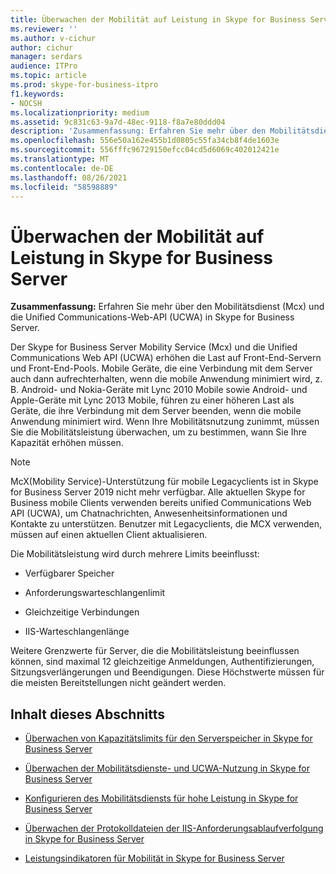 ```yaml
---
title: Überwachen der Mobilität auf Leistung in Skype for Business Server
ms.reviewer: ''
ms.author: v-cichur
author: cichur
manager: serdars
audience: ITPro
ms.topic: article
ms.prod: skype-for-business-itpro
f1.keywords:
- NOCSH
ms.localizationpriority: medium
ms.assetid: 9c831c63-9a7d-48ec-9118-f8a7e80ddd04
description: 'Zusammenfassung: Erfahren Sie mehr über den Mobilitätsdienst (Mcx) und die Unified Communications-Web-API (UCWA) in Skype for Business Server.'
ms.openlocfilehash: 556e50a162e455b1d0805c55fa34cb8f4de1603e
ms.sourcegitcommit: 556fffc96729150efcc04cd5d6069c402012421e
ms.translationtype: MT
ms.contentlocale: de-DE
ms.lasthandoff: 08/26/2021
ms.locfileid: "58598889"
---
```

# <a name="monitor-mobility-for-performance-in-skype-for-business-server"></a>Überwachen der Mobilität auf Leistung in Skype for Business Server
 
**Zusammenfassung:** Erfahren Sie mehr über den Mobilitätsdienst (Mcx) und die Unified Communications-Web-API (UCWA) in Skype for Business Server.
  
Der Skype for Business Server Mobility Service (Mcx) und die Unified Communications Web API (UCWA) erhöhen die Last auf Front-End-Servern und Front-End-Pools. Mobile Geräte, die eine Verbindung mit dem Server auch dann aufrechterhalten, wenn die mobile Anwendung minimiert wird, z. B. Android- und Nokia-Geräte mit Lync 2010 Mobile sowie Android- und Apple-Geräte mit Lync 2013 Mobile, führen zu einer höheren Last als Geräte, die ihre Verbindung mit dem Server beenden, wenn die mobile Anwendung minimiert wird. Wenn Ihre Mobilitätsnutzung zunimmt, müssen Sie die Mobilitätsleistung überwachen, um zu bestimmen, wann Sie Ihre Kapazität erhöhen müssen.

> [!NOTE]
> McX(Mobility Service)-Unterstützung für mobile Legacyclients ist in Skype for Business Server 2019 nicht mehr verfügbar. Alle aktuellen Skype for Business mobile Clients verwenden bereits unified Communications Web API (UCWA), um Chatnachrichten, Anwesenheitsinformationen und Kontakte zu unterstützen. Benutzer mit Legacyclients, die MCX verwenden, müssen auf einen aktuellen Client aktualisieren.
  
Die Mobilitätsleistung wird durch mehrere Limits beeinflusst: 
  
- Verfügbarer Speicher
    
- Anforderungswarteschlangenlimit
    
- Gleichzeitige Verbindungen
    
- IIS-Warteschlangenlänge
    
Weitere Grenzwerte für Server, die die Mobilitätsleistung beeinflussen können, sind maximal 12 gleichzeitige Anmeldungen, Authentifizierungen, Sitzungsverlängerungen und Beendigungen. Diese Höchstwerte müssen für die meisten Bereitstellungen nicht geändert werden.
  
## <a name="in-this-section"></a>Inhalt dieses Abschnitts

- [Überwachen von Kapazitätslimits für den Serverspeicher in Skype for Business Server](server-memory-capacity-limits.md)
    
- [Überwachen der Mobilitätsdienste- und UCWA-Nutzung in Skype for Business Server](service-and-ucwa-usage.md)
    
- [Konfigurieren des Mobilitätsdiensts für hohe Leistung in Skype for Business Server](configure-service.md)
    
- [Überwachen der Protokolldateien der IIS-Anforderungsablaufverfolgung in Skype for Business Server](iis-request-tracing-log-files.md)
    
- [Leistungsindikatoren für Mobilität in Skype for Business Server](performance-counters.md)
    


